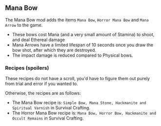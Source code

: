 ## Mana Bow

The Mana Bow mod adds the items `Mana Bow`, `Horror Mana Bow` and `Mana Arrow` to the game.

* These bows cost Mana (and a very small amount of Stamina) to shoot, and deal Ethereal damage
* Mana Arrows have a limited lifespan of 10 seconds once you draw the bow shot, after which they are destroyed.
* The impact damage is reduced compared to Physical bows.

### Recipes (spoilers)

These recipes do not have a scroll, you'd have to figure them out purely from trial and error if you wanted to.

Otherwise, the recipes are as follows:

* The Mana Bow recipe is: `Simple Bow, Mana Stone, Hackmanite and Spiritual Varnish` in Survival Crafting.
* The Horror Mana Bow recipe is: `Mana Bow, Horror Bow, Hackmanite and Occult Remains` in Survival Crafting.